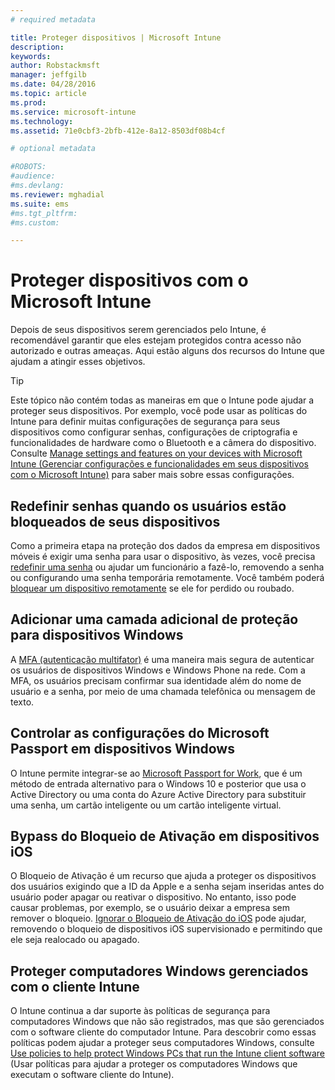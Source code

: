 ```yaml
---
# required metadata

title: Proteger dispositivos | Microsoft Intune
description:
keywords:
author: Robstackmsft
manager: jeffgilb
ms.date: 04/28/2016
ms.topic: article
ms.prod:
ms.service: microsoft-intune
ms.technology:
ms.assetid: 71e0cbf3-2bfb-412e-8a12-8503df08b4cf

# optional metadata

#ROBOTS:
#audience:
#ms.devlang:
ms.reviewer: mghadial
ms.suite: ems
#ms.tgt_pltfrm:
#ms.custom:

---
```


# Proteger dispositivos com o Microsoft Intune
Depois de seus dispositivos serem gerenciados pelo Intune, é recomendável garantir que eles estejam protegidos contra acesso não autorizado e outras ameaças. Aqui estão alguns dos recursos do Intune que ajudam a atingir esses objetivos.

> [!TIP]
> Este tópico não contém todas as maneiras em que o Intune pode ajudar a proteger seus dispositivos. Por exemplo, você pode usar as políticas do Intune para definir muitas configurações de segurança para seus dispositivos como configurar senhas, configurações de criptografia e funcionalidades de hardware como o Bluetooth e a câmera do dispositivo. Consulte [Manage settings and features on your devices with Microsoft Intune (Gerenciar configurações e funcionalidades em seus dispositivos com o Microsoft Intune)](manage-settings-and-features-on-your-devices-with-microsoft-intune-policies.md) para saber mais sobre essas configurações.

## Redefinir senhas quando os usuários estão bloqueados de seus dispositivos
Como a primeira etapa na proteção dos dados da empresa em dispositivos móveis é exigir uma senha para usar o dispositivo, às vezes, você precisa [redefinir uma senha](use-remote-lock-and-passcode-reset-in-microsoft-intune.md) ou ajudar um funcionário a fazê-lo, removendo a senha ou configurando uma senha temporária remotamente. Você também poderá [bloquear um dispositivo remotamente](use-remote-lock-and-passcode-reset-in-microsoft-intune.md) se ele for perdido ou roubado.

## Adicionar uma camada adicional de proteção para dispositivos Windows
A [MFA (autenticação multifator)](protect-windows-devices-with-multi-factor-authentication.md) é uma maneira mais segura de autenticar os usuários de dispositivos Windows e Windows Phone na rede.  Com a MFA, os usuários precisam confirmar sua identidade além do nome de usuário e a senha, por meio de uma chamada telefônica ou mensagem de texto.

## Controlar as configurações do Microsoft Passport em dispositivos Windows
O Intune permite integrar-se ao [Microsoft Passport for Work](control-microsoft-passport-settings-on-devices-with-microsoft-intune.md), que é um método de entrada alternativo para o Windows 10 e posterior que usa o Active Directory ou uma conta do Azure Active Directory para substituir uma senha, um cartão inteligente ou um cartão inteligente virtual.

## Bypass do Bloqueio de Ativação em dispositivos iOS
O Bloqueio de Ativação é um recurso que ajuda a proteger os dispositivos dos usuários exigindo que a ID da Apple e a senha sejam inseridas antes do usuário poder apagar ou reativar o dispositivo. No entanto, isso pode causar problemas, por exemplo, se o usuário deixar a empresa sem remover o bloqueio. [Ignorar o Bloqueio de Ativação do iOS](help-protect-ios-devices-with-activation-lock-bypass-for-microsoft-intune.md) pode ajudar, removendo o bloqueio de dispositivos iOS supervisionado e permitindo que ele seja realocado ou apagado.

## Proteger computadores Windows gerenciados com o cliente Intune
O Intune continua a dar suporte às políticas de segurança para computadores Windows que não são registrados, mas que são gerenciados com o software cliente do computador Intune. Para descobrir como essas políticas podem ajudar a proteger seus computadores Windows, consulte [Use policies to help protect Windows PCs that run the Intune client software](policies-to-protect-windows-pcs-in-microsoft-intune.md) (Usar políticas para ajudar a proteger os computadores Windows que executam o software cliente do Intune).


<!--HONumber=Jun16_HO1-->


